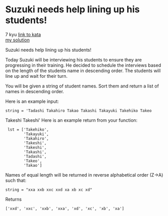 # Suzuki needs help lining up his students!
7 kyu
[link to kata](https://www.codewars.com/kata/5701800886306a876a001031/train/javascript)
<br>
[my solution](./kata.js)

Suzuki needs help lining up his students!

Today Suzuki will be interviewing his students to ensure they are progressing in their training. He decided to schedule the interviews based on the length of the students name in descending order. The students will line up and wait for their turn.

You will be given a string of student names. Sort them and return a list of names in descending order.

Here is an example input:
```
string = 'Tadashi Takahiro Takao Takashi Takayuki Takehiko Takeo 
```
Takeshi Takeshi'
Here is an example return from your function:
```
 lst = ['Takehiko',
        'Takayuki',
        'Takahiro',
        'Takeshi',
        'Takeshi',
        'Takashi',
        'Tadashi',
        'Takeo',
        'Takao']
```
Names of equal length will be returned in reverse alphabetical order (Z->A) such that:
```
string = "xxa xxb xxc xxd xa xb xc xd"
```
Returns
```
['xxd', 'xxc', 'xxb', 'xxa', 'xd', 'xc', 'xb', 'xa']
```
